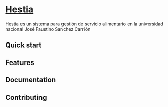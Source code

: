 # [Hestia](http://hestia.corpkzek.com)
Hestía es un sistema para gestión de servicio alimentario en la universidad nacional José Faustino Sanchez Carrión


## Quick start


## Features


## Documentation



## Contributing
